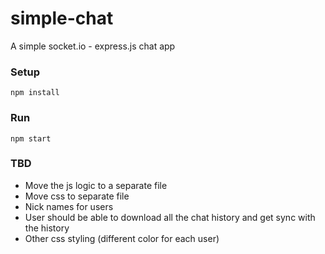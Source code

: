 # simple-chat
A simple socket.io - express.js chat app


### Setup
```
npm install
```
### Run
```
npm start
```


### TBD
  - Move the js logic to a separate file
  - Move css to separate file
  - Nick names for users
  - User should be able to download all the chat history and get sync with the history
  - Other css styling (different color for each user)